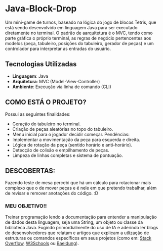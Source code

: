 # Java-Block-Drop

Um mini-game de turnos, baseado na lógica do jogo de blocos Tetris, que está sendo desenvolvido em linguagem Java para ser executado diretamente no terminal.
O padrão de aarquitetura é o MVC, tendo como parte gráfica o próprio terminal, as regras de negócio pertencentes aos modelos (peça, tabuleiro, posições do tabuleiro, gerador de peças) e um controlador para interpretar as entradas do usuário.

## Tecnologias Utilizadas

- **Linguagem**: Java
- **Arquitetura**: MVC (Model-View-Controller)
- **Ambiente**: Execução via linha de comando (CLI)

## COMO ESTÁ O PROJETO?

Possui as seguintes finalidades:

- Geração do tabuleiro no terminal.
- Criação de peças aleatórias no topo do tabuleiro.
- Menu inicial para o jogador decidir começar.
  Pendências:
- Implementar a movimentação da peça para esquerda e direita.
- Lógica de rotação da peça (sentido horário e anti-horário).
- Detecção de colisão e empilhamento de peças.
- Limpeza de linhas completas e sistema de pontuação.

## DESCOBERTAS:

Fazendo teste de mesa percebi que há um cálculo para rotacionar mais complexo que o de mover peças e é nele em que pretendo trabalhar, além de revisar e remover anotações do código. :D

### MEU OBJETIVO!!

Treinar programação lendo a documentação para entender a manipulação de dados desta linguagem, seja uma String, um objeto ou classe da biblioteca Java. Fugindo primordialmente do uso de IA e aderindo ler blogs de desenvolvedores que relatam e artigos que explicam a utlização de estruturas ou comandos específicos em seus projetos (como em: [Stack Overflow](https://stackoverflow.com/questions),
[W3Schools](https://www.w3schools.com/java/default.asp) ou
[Baeldung](https://www.baeldung.com/java-generating-random-numbers-in-range)).
